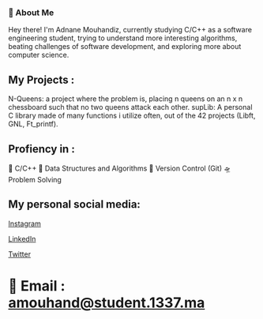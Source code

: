 ### 👋 About Me
Hey there! I'm Adnane Mouhandiz, currently studying C/C++ as a software engineering student, trying to understand more interesting algorithms, beating challenges of software development, and exploring more about computer science.

## My Projects :
N-Queens: a project where the problem is, placing n queens on an n x n chessboard such that no two queens attack each other.
supLib: A personal C library made of many functions i utilize often, out of the 42 projects (Libft, GNL, Ft_printf).

## Profiency in :
🚀 C/C++
🌠 Data Structures and Algorithms
🔭 Version Control (Git)
🛸 Problem Solving

## **My personal social media:**

[Instagram](https://www.instagram.com/redlotusiv_/)

[LinkedIn](https://www.linkedin.com/in/adnan-mouhandiz-769033279/)

[Twitter](https://twitter.com/RedLotusIIV)

# 📧 Email : amouhand@student.1337.ma
